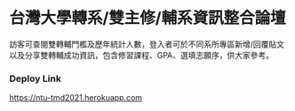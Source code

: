 # 台灣大學轉系/雙主修/輔系資訊整合論壇
訪客可查閱雙轉輔門檻及歷年統計人數，登入者可於不同系所專區新增/回覆貼文以及分享雙轉輔成功資訊，包含修習課程、GPA、選填志願序，供大家參考。



### Deploy Link
https://ntu-tmd2021.herokuapp.com



